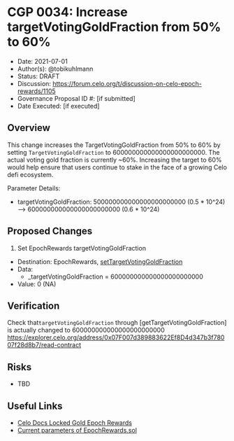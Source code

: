 # CGP 0034: Increase targetVotingGoldFraction from 50% to 60%

- Date: 2021-07-01
- Author(s): @tobikuhlmann
- Status: DRAFT
- Discussion: https://forum.celo.org/t/discussion-on-celo-epoch-rewards/1105
- Governance Proposal ID #: [if submitted]
- Date Executed: [if executed]

## Overview

This change increases the TargetVotingGoldFraction from 50% to 60% by setting `TargetVotingGoldFraction` to 600000000000000000000000. 
The actual voting gold fraction is currently ~60%. Increasing the target to 60% would help ensure that users continue to stake in the face of a growing Celo defi ecosystem.

Parameter Details:

- targetVotingGoldFraction: 500000000000000000000000 (0.5 * 10^24) --> 600000000000000000000000 (0.6 * 10^24)


## Proposed Changes

1. Set EpochRewards targetVotingGoldFraction
  - Destination: EpochRewards, [setTargetVotingGoldFraction](https://github.com/celo-org/celo-monorepo/blob/master/packages/protocol/contracts/governance/EpochRewards.sol#L135)
  - Data: 
    - _targetVotingGoldFraction = 600000000000000000000000 
  - Value: 0 (NA)


## Verification

Check that`targetVotingGoldFraction` through [getTargetVotingGoldFraction] is actually changed to 600000000000000000000000 
https://explorer.celo.org/address/0x07F007d389883622Ef8D4d347b3f78007f28d8b7/read-contract


## Risks
- TBD

## Useful Links
* [Celo Docs Locked Gold Epoch Rewards](https://docs.celo.org/celo-codebase/protocol/proof-of-stake/epoch-rewards/locked-gold-rewards)
* [Current parameters of EpochRewards.sol](https://explorer.celo.org/address/0x07F007d389883622Ef8D4d347b3f78007f28d8b7/read-contract)

